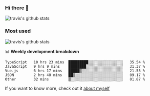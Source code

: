 ### Hi there 👋

<!--
**HondryTravis/HondryTravis** is a ✨ _special_ ✨ repository because its `README.md` (this file) appears on your GitHub profile.

Here are some ideas to get you started:

- 🔭 I’m currently working on ...
- 🌱 I’m currently learning ...
- 👯 I’m looking to collaborate on ...
- 🤔 I’m looking for help with ...
- 💬 Ask me about ...
- 📫 How to reach me: ...
- 😄 Pronouns: ...
- ⚡ Fun fact: ...
-->

![travis's github stats](https://github-readme-stats.vercel.app/api?username=HondryTravis&hide=stars)
### Most used
![travis's github stats](https://github-readme-stats.anuraghazra1.vercel.app/api/top-langs/?username=HondryTravis&layout=compact&hide_title=true)

📊 **Weekly development breakdown**

<!--START_SECTION:waka-->

```text
TypeScript   10 hrs 23 mins  █████████░░░░░░░░░░░░░░░░   35.54 %
JavaScript   9 hrs 9 mins    ████████░░░░░░░░░░░░░░░░░   31.37 %
Vue.js       6 hrs 17 mins   █████▒░░░░░░░░░░░░░░░░░░░   21.55 %
JSON         2 hrs 40 mins   ██▒░░░░░░░░░░░░░░░░░░░░░░   09.17 %
Other        32 mins         ▒░░░░░░░░░░░░░░░░░░░░░░░░   01.87 %
```

<!--END_SECTION:waka-->

If you want to know more, check out it [about myself](https://hondrytravis.github.io/)
